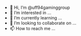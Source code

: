 - 👋 Hi, I’m @uff94gaminggroup
- 👀 I’m interested in ...
- 🌱 I’m currently learning ...
- 💞️ I’m looking to collaborate on ...
- 📫 How to reach me ...

<!---
uff94gaminggroup/uff94gaminggroup is a ✨ special ✨ repository because its `README.md` (this file) appears on your GitHub profile.
You can click the Preview link to take a look at your changes.
--->
